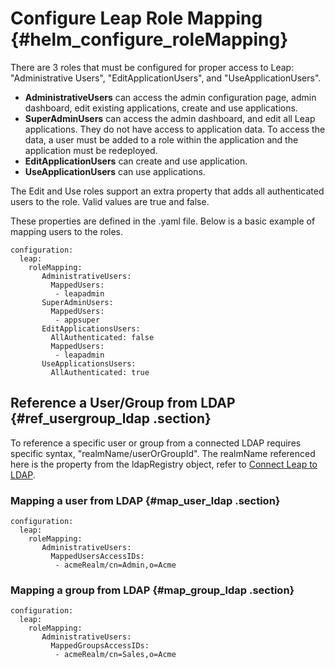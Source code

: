 # Configure Leap Role Mapping {#helm_configure_roleMapping}

There are 3 roles that must be configured for proper access to Leap: "Administrative Users", "EditApplicationUsers", and "UseApplicationUsers".

- <b>AdministrativeUsers</b> can access the admin configuration page, admin dashboard, edit existing applications, create and use applications.
- <b>SuperAdminUsers</b> can access the admin dashboard, and edit all Leap applications. They do not have access to application data. To access the data, a user must be added to a role within the application and the application must be redeployed.
- <b>EditApplicationUsers</b> can create and use application.
- <b>UseApplicationUsers</b> can use applications.

The Edit and Use roles support an extra property that adds all authenticated users to the role. Valid values are true and false.

These properties are defined in the .yaml file.  Below is a basic example of mapping users to the roles.

```
configuration:
  leap:
    roleMapping:
       AdministrativeUsers:
         MappedUsers:
          - leapadmin
       SuperAdminUsers:
         MappedUsers:
          - appsuper
       EditApplicationsUsers:
         AllAuthenticated: false
         MappedUsers:
          - leapadmin
       UseApplicationsUsers:
         AllAuthenticated: true
```

## Reference a User/Group from LDAP {#ref_usergroup_ldap .section}
To reference a specific user or group from a connected LDAP requires specific syntax, "realmName/userOrGroupId".  The realmName referenced here is the property from the ldapRegistry object, refer to [Connect Leap to LDAP](helm_configure_ldap.md).

### Mapping a user from LDAP {#map_user_ldap .section}
```
configuration:
  leap:
    roleMapping:
       AdministrativeUsers:
         MappedUsersAccessIDs:
          - acmeRealm/cn=Admin,o=Acme
```

### Mapping a group from LDAP {#map_group_ldap .section}
```
configuration:
  leap:
    roleMapping:
       AdministrativeUsers:
         MappedGroupsAccessIDs:
          - acmeRealm/cn=Sales,o=Acme
```
